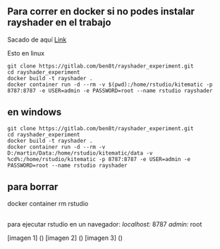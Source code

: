 


## Para correr en docker si no podes instalar rayshader en el trabajo
Sacado de aquí [Link](https://gitlab.com/ben8t/rayshader_experiment/-/tree/master?ref_type=heads)

Esto en linux
```
git clone https://gitlab.com/ben8t/rayshader_experiment.git
cd rayshader_experiment
docker build -t rayshader .
docker container run -d --rm -v $(pwd):/home/rstudio/kitematic -p 8787:8787 -e USER=admin -e PASSWORD=root --name rstudio rayshader
```


## en windows
```
git clone https://gitlab.com/ben8t/rayshader_experiment.git
cd rayshader_experiment
docker build -t rayshader .
docker container run -d --rm -v D:/martin/Data:/home/rstudio/kitematic/data -v %cd%:/home/rstudio/kitematic -p 8787:8787 -e USER=admin -e PASSWORD=root --name rstudio rayshader 
```

## para borrar
docker container rm rstudio


##
para ejecutar rstudio en un navegador: *localhost:* 8787 *admin:* root

[imagen 1] ()
[imagen 2] ()
[imagen 3] ()




